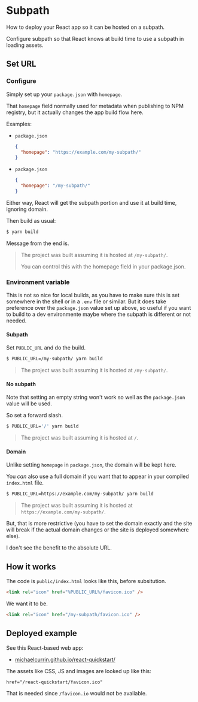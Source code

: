 # Subpath

How to deploy your React app so it can be hosted on a subpath.

Configure subpath so that React knows at build time to use a subpath in loading assets.


## Set URL

### Configure

Simply set up your `package.json` with `homepage`. 

That `homepage` field normally used for metadata when publishing to NPM registry, but it actually changes the app build flow here.

Examples:

- `package.json`
    ```json
    {
      "homepage": "https://example.com/my-subpath/"
    }
    ```
- `package.json`
    ```json
    {
      "homepage": "/my-subpath/"
    }
    ```

Either way, React will get the subpath portion and use it at build time, ignoring domain. 

Then build as usual:

```sh
$ yarn build
```

Message from the end is.

> The project was built assuming it is hosted at `/my-subpath/`.
>
> You can control this with the homepage field in your package.json.

### Environment variable

This is not so nice for local builds, as you have to make sure this is set somewhere in the shell or in a `.env` file or similar. But it does take preference over the `package.json` value set up above, so useful if you want to build to a dev environmente maybe where the subpath is different or not needed.

#### Subpath

Set `PUBLIC_URL` and do the build.

```sh
$ PUBLIC_URL=/my-subpath/ yarn build
```

> The project was built assuming it is hosted at `/my-subpath/`.

#### No subpath

Note that setting an empty string won't work so well as the `package.json` value will be used.

So set a forward slash.

```sh
$ PUBLIC_URL='/' yarn build
```

> The project was built assuming it is hosted at `/`.

#### Domain

Unlike setting `homepage` in `package.json`, the domain will be kept here.

You _can_ also use a full domain if you want that to appear in your compiled `index.html` file. 

```sh
$ PUBLIC_URL=https://example.com/my-subpath/ yarn build
```

> The project was built assuming it is hosted at `https://example.com/my-subpath/`.

But, that is more restrictive (you have to set the domain exactly and the site will break if the actual domain changes or the site is deployed somewhere else). 

I don't see the benefit to the absolute URL.


## How it works

The code is `public/index.html` looks like this, before subsitution.

```HTML
<link rel="icon" href="%PUBLIC_URL%/favicon.ico" />
```

We want it to be.

```HTML
<link rel="icon" href="/my-subpath/favicon.ico" />
```

## Deployed example

See this React-based web app:

- [michaelcurrin.github.io/react-quickstart/](https://michaelcurrin.github.io/react-quickstart/)

The assets like CSS, JS and images are looked up like this:

```
href="/react-quickstart/favicon.ico"
```

That is needed since `/favicon.io` would not be available.
